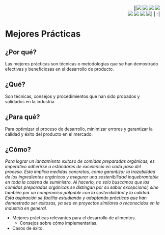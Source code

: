 <div align=right>

||[![](https://img.shields.io/badge/-Inicio-FFF?style=flat&logo=Emlakjet&logoColor=black)](/README.md) [![](https://img.shields.io/badge/-Introducción-FFF?style=flat&logo=abbrobotstudio&logoColor=black)](/documentos/intro.md) [![](https://img.shields.io/badge/-Modelos_de_lenguaje-FFF?style=flat&logo=LiveChat&logoColor=black)](/documentos/LLMs.md) [![](https://img.shields.io/badge/-Panorámica-FFF?style=flat&logo=openstreetmap&logoColor=black)](/documentos/panoramica.md)<br>  [![](https://img.shields.io/badge/-Prompts-FFF?style=flat&logo=Proton&logoColor=black)](/documentos/prompts/README.md) [![](https://img.shields.io/badge/-Ing,_de_prompts-FFF?style=flat&logo=googleearthengine&logoColor=black)](/documentos/ingenieriaDePrompts/README.md) [![](https://img.shields.io/badge/-Patrones-FFF?style=flat&logo=textpattern&logoColor=black)](/documentos/ingenieriaDePrompts/patrones/README.md) [![](https://img.shields.io/badge/-Casos_de_uso-FFF?style=flat&logo=gitbook&logoColor=black)](/documentos/casosDeUso/README.md)|
|-:|

</div>

# Mejores Prácticas

## ¿Por qué?

Las mejores prácticas son técnicas o metodologías que se han demostrado efectivas y beneficiosas en el desarrollo de producto.

## ¿Qué?

Son técnicas, consejos y procedimientos que han sido probados y validados en la industria.

## ¿Para qué?

Para optimizar el proceso de desarrollo, minimizar errores y garantizar la calidad y éxito del producto en el mercado.

## ¿Cómo?

*Para lograr un lanzamiento exitoso de comidas preparadas orgánicas, es imperativo adherirse a estándares de excelencia en cada paso del proceso. Esto implica medidas concretas, como garantizar la trazabilidad de los ingredientes orgánicos y asegurar una sostenibilidad inquebrantable en toda la cadena de suministro. Al hacerlo, no solo buscamos que las comidas preparadas orgánicas se distingan por su sabor excepcional, sino también por un compromiso palpable con la sostenibilidad y la calidad. Esta aspiración se facilita estudiando y adoptando prácticas que han demostrado ser exitosas, ya sea en proyectos similares o reconocidos en la industria en general.*

- Mejores prácticas relevantes para el desarrollo de alimentos.
  - Consejos sobre cómo implementarlas.
- Casos de éxito.
